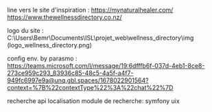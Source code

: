 line vers le site d'inspiration : 
https://mynaturalhealer.com/
https://www.thewellnessdirectory.co.nz/

logo du site : 
C:\Users\Bemr\Documents\ISL\projet_web\wellness_directory\img
(logo_wellness_directory.png)


config env. by parasmo :
https://teams.microsoft.com/l/message/19:6dfffb6f-037d-4eb1-8ce8-273ce959c293_83936c85-48c5-4a5f-a4f7-949fc6997e9a@unq.gbl.spaces/1678022901564?context=%7B%22contextType%22%3A%22chat%22%7D 


recherche api localisation module de recherche: symfony uix